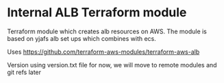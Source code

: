 # Internal ALB Terraform module

Terraform module which creates alb resources on AWS. The module is based on yjafs alb set ups which combines with ecs.

Uses https://github.com/terraform-aws-modules/terraform-aws-alb

Version using version.txt file for now, we will move to remote modules and git refs later
